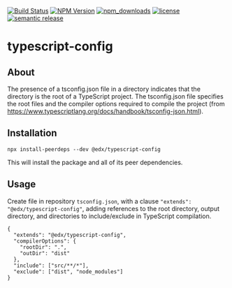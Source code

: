 [![Build Status](https://api.travis-ci.org/edx/eslint-config.svg?branch=master)](https://travis-ci.org/edx/eslint-config)
[![NPM Version](https://img.shields.io/npm/v/@edx/eslint-config.svg)](https://www.npmjs.com/package/@edx/eslint-config)
[![npm_downloads](https://img.shields.io/npm/dt/@edx/eslint-config.svg)](https://www.npmjs.com/package/@edx/eslint-config)
[![license](https://img.shields.io/npm/l/@edx/eslint-config.svg)](https://github.com/openedx/eslint-config/blob/master/LICENSE)
[![semantic release](https://img.shields.io/badge/%20%20%F0%9F%93%A6%F0%9F%9A%80-semantic--release-e10079.svg)](https://github.com/semantic-release/semantic-release)

# typescript-config

## About

The presence of a tsconfig.json file in a directory indicates that the directory is the root of a TypeScript project. The tsconfig.json file specifies the root files and the compiler options required to compile the project (from https://www.typescriptlang.org/docs/handbook/tsconfig-json.html).

## Installation

```
npx install-peerdeps --dev @edx/typescript-config
```

This will install the package and all of its peer dependencies.

## Usage

Create file in repository `tsconfig.json`, with a clause `"extends": "@edx/typescript-config"`, adding references to the root directory, output directory, and directories to include/exclude in TypeScript compilation.

```Sample json
{
  "extends": "@edx/typescript-config",
  "compilerOptions": {
    "rootDir": ".",
    "outDir": "dist"
  },
  "include": ["src/**/*"],
  "exclude": ["dist", "node_modules"]
}
```
